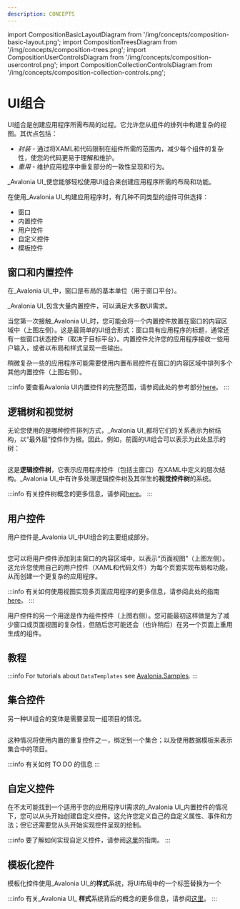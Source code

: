 ```yaml
---
description: CONCEPTS
---
```


import CompositionBasicLayoutDiagram from '/img/concepts/composition-basic-layout.png';
import CompositionTreesDiagram from '/img/concepts/composition-trees.png';
import CompositionUserControlsDiagram from '/img/concepts/composition-usercontrol.png';
import CompositionCollectionControlsDiagram from '/img/concepts/composition-collection-controls.png';

# UI组合

UI组合是创建应用程序所需布局的过程。它允许您从组件的排列中构建复杂的视图。其优点包括：

* _封装_ - 通过将XAML和代码限制在组件所需的范围内，减少每个组件的复杂性，使您的代码更易于理解和维护。
* _重用_ - 维护应用程序中重复部分的一致性呈现和行为。

_Avalonia UI_使您能够轻松使用UI组合来创建应用程序所需的布局和功能。

在使用_Avalonia UI_构建应用程序时，有几种不同类型的组件可供选择：

* 窗口
* 内置控件
* 用户控件
* 自定义控件
* 模板控件

## 窗口和内置控件

在_Avalonia UI_中，窗口是布局的基本单位（用于窗口平台）。

_Avalonia UI_包含大量内置控件，可以满足大多数UI需求。

当您第一次接触_Avalonia UI_时，您可能会将一个内置控件放置在窗口的内容区域中（上图左侧）。这是最简单的UI组合形式：窗口具有应用程序的标题，通常还有一些窗口状态控件（取决于目标平台）。内置控件允许您的应用程序接收一些用户输入，或者以布局和样式呈现一些输出。

稍微复杂一些的应用程序可能需要使用内置布局控件在窗口的内容区域中排列多个其他内置控件（上图右侧）。

:::info
要查看Avalonia UI内置控件的完整范围，请参阅此处的参考部分[here](../reference/controls/)。
:::

## 逻辑树和视觉树

无论您使用的是哪种控件排列方式，_Avalonia UI_都将它们的关系表示为树结构，以“最外层”控件作为根。因此，例如，前面的UI组合可以表示为此处显示的树：

<img src={CompositionTreesDiagram} alt=""/>

这是**逻辑控件树**，它表示应用程序控件（包括主窗口）在XAML中定义的层次结构。_Avalonia UI_中有许多处理逻辑控件树及其伴生的**视觉控件树**的系统。

:::info
有关控件树概念的更多信息，请参阅[here](control-trees.md)。
:::

## 用户控件

用户控件是_Avalonia UI_中UI组合的主要组成部分。

<img src={CompositionUserControlsDiagram} alt=""/>

您可以将用户控件添加到主窗口的内容区域中，以表示“页面视图”（上图左侧）。这允许您使用自己的用户控件（XAML和代码文件）为每个页面实现布局和功能，从而创建一个更复杂的应用程序。

:::info
有关如何使用视图实现多页面应用程序的更多信息，请参阅此处的指南[here](../guides/development-guides/how-to-implement-multi-page-apps.md)。
:::

用户控件的另一个用途是作为组件控件（上图右侧）。您可能最初这样做是为了减少窗口或页面视图的复杂性，但随后您可能还会（也许稍后）在另一个页面上重用生成的组件。

## 教程

:::info
For tutorials about `DataTemplates` see [Avalonia.Samples](https://github.com/AvaloniaUI/Avalonia.Samples/tree/main?tab=readme-ov-file#%EF%B8%8F-datatemplate-samples).
:::

## 集合控件

另一种UI组合的变体是需要呈现一组项目的情况。

<img src={CompositionCollectionControlsDiagram} alt=""/>

这种情况将使用内置的重复控件之一，绑定到一个集合；以及使用数据模板来表示集合中的项目。

:::info
有关如何 TO DO 的信息
:::

## 自定义控件

在不太可能找到一个适用于您的应用程序UI需求的_Avalonia UI_内置控件的情况下，您可以从头开始创建自定义控件。这允许您定义自己的自定义属性、事件和方法；但它还需要您从头开始实现控件呈现的绘制。

:::info
要了解如何实现自定义控件，请参阅[这里](../basics/user-interface/controls/creating-controls)的指南。
:::

## 模板化控件

模板化控件使用_Avalonia UI_的**样式**系统，将UI布局中的一个标签替换为一个

:::info
有关_Avalonia UI_ **样式**系统背后的概念的更多信息，请参阅[这里](../basics/user-interface/styling)。
:::